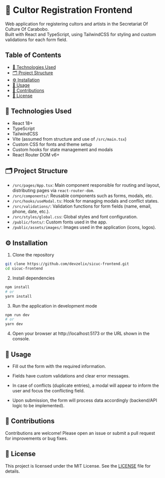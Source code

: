 # 🎨 Cultor Registration Frontend

Web application for registering cultors and artists in the Secretariat Of Culture Of Carabobo.  
Built with React and TypeScript, using TailwindCSS for styling and custom validations for each form field.

## Table of Contents

- [🚀 Technologies Used](#🚀-technologies-used)
- [🗂️ Project Structure](#🗂️-project-structure)
- [⚙️ Installation](#⚙️-installation)
- [🎯 Usage](#🎯-usage)
- [🤝 Contributions](#🤝-contributions)
- [📄 License](#📄-license)

## 🚀 Technologies Used

- React 18+
- TypeScript
- TailwindCSS
- Vite (assumed from structure and use of `/src/main.tsx`)
- Custom CSS for fonts and theme setup
- Custom hooks for state management and modals
- React Router DOM v6+

## 🗂️ Project Structure

- `/src/pages/App.tsx`: Main component responsible for routing and layout, distributing pages via `react-router-dom`.
- `/src/components/`: Reusable components such as forms, modals, etc.
- `/src/hooks/useModal.ts`: Hook for managing modals and conflict states.
- `/src/validations/`: Validation functions for form fields (name, email, phone, date, etc.).
- `/src/styles/global.css`: Global styles and font configuration.
- `/public/fonts/`: Custom fonts used in the app.
- `/public/assets/images/`: Images used in the application (icons, logos).

## ⚙️ Installation

1. Clone the repository

```bash
git clone https://github.com/devzelix/sicuc-frontend.git
cd sicuc-frontend
```

2. Install dependencies

```bash
npm install
# or
yarn install
```

3. Run the application in development mode

```bash
npm run dev
# or
yarn dev
```

4. Open your browser at http://localhost:5173 or the URL shown in the console.

## 🎯 Usage

- Fill out the form with the required information.

- Fields have custom validations and clear error messages.

- In case of conflicts (duplicate entries), a modal will appear to inform the user and focus the conflicting field.

- Upon submission, the form will process data accordingly (backend/API logic to be implemented).

## 🤝 Contributions

Contributions are welcome!
Please open an issue or submit a pull request for improvements or bug fixes.

## 📄 License

This project is licensed under the MIT License. See the [LICENSE](LICENSE) file for details.
